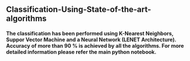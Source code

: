 ## Classification-Using-State-of-the-art-algorithms
#### **The classification has been performed using K-Nearest Neighbors, Suppor Vector Machine and a Neural Network (LENET Architecture). Accuracy of more than 90 % is achieved by all the algorithms. For more detailed information please refer the main python notebook.**

